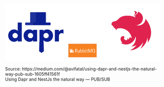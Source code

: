 <p align="center">
  <a href="https://medium.com/@avifatal/using-dapr-and-nestjs-the-natural-way-pub-sub-1605ff41561f">
  <img src="https://github.com/avifatal/dapr-nestjs-pubsub/blob/master/logos.png?raw=true" alt="Using Dapr and NestJs the natural way - PUB/SUB" />
  </a>
 </p>
   Source: https://medium.com/@avifatal/using-dapr-and-nestjs-the-natural-way-pub-sub-1605ff41561f <br />
  Using Dapr and NestJs the natural way — PUB/SUB
